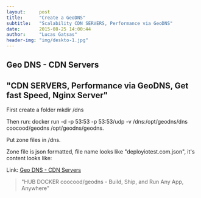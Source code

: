 ```yaml
---
layout:     post
title:      "Create a GeoDNS"
subtitle:   "Scalability CDN SERVERS, Performance via GeoDNS"
date:       2015-08-25 14:00:44
author:     "Lucas Gatsas"
header-img: "img/deskto-1.jpg"
---
```

<h2 class="section-heading">Geo DNS - CDN Servers</h2>
<h2 class="section-heading">"CDN SERVERS, Performance via GeoDNS, Get fast Speed, Nginx Server"</h2>



First create a folder mkdir /dns

Then run:
docker run -d -p 53:53 -p 53:53/udp -v /dns:/opt/geodns/dns coocood/geodns /opt/geodns/geodns.

Put zone files in /dns.

Zone file is json formatted, file name looks like "deployiotest.com.json", it's content looks like:








Link: <a href="https://hub.docker.com/r/coocood/geodns/">Geo DNS - CDN Servers</a>



<blockquote>
"HUB DOCKER coocood/geodns - Build, Ship, and Run
Any App, Anywhere"
</blockquote>

